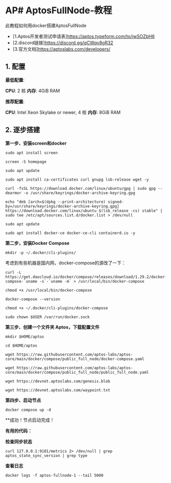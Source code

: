 # AP# AptosFullNode-教程
此教程如何用docker搭建AptosFullNode

* [1.Aptos开发者测试申请表]https://aptos.typeform.com/to/jwSOZbH6
* [2.discord链接]https://discord.gg/qCWqv8gR32
* [3.官方文档]https://aptoslabs.com/developers/

## 1. 配置

**最低配置**:

**CPU**: 2 核
**内存**: 4GiB RAM

**推荐配置**:

**CPU**: Intel Xeon Skylake or newer, 4 核
**内存**: 8GiB RAM

## 2. 逐步搭建

**第一步、安装screen和docker**

```sudo apt install screen```

```screen -S homepage```

```sudo apt update```

```sudo apt install ca-certificates curl gnupg lsb-release wget -y```

```curl -fsSL https://download.docker.com/linux/ubuntu/gpg | sudo gpg --dearmor -o /usr/share/keyrings/docker-archive-keyring.gpg```

```echo "deb [arch=$(dpkg --print-architecture) signed-by=/usr/share/keyrings/docker-archive-keyring.gpg] https://download.docker.com/linux/ubuntu $(lsb_release -cs) stable" | sudo tee /etc/apt/sources.list.d/docker.list > /dev/null```

```sudo apt update```

```sudo apt install docker-ce docker-ce-cli containerd.io -y```


**第二步，安装Docker Compose**

```mkdir -p ~/.docker/cli-plugins/```


考虑到有些机器是国内网，docker-compose的源改了一下：
```
curl -L https://get.daocloud.io/docker/compose/releases/download/1.29.2/docker-compose-`uname -s`-`uname -m` > /usr/local/bin/docker-compose

chmod +x /usr/local/bin/docker-compose

docker-compose --version
```

```chmod +x ~/.docker/cli-plugins/docker-compose```

```sudo chown $USER /var/run/docker.sock```

**第三步、创建一个文件夹 Aptos，下载配置文件**

```mkdir $HOME/aptos```

```cd $HOME/aptos```

```wget https://raw.githubusercontent.com/aptos-labs/aptos-core/main/docker/compose/public_full_node/docker-compose.yaml```

```wget https://raw.githubusercontent.com/aptos-labs/aptos-core/main/docker/compose/public_full_node/public_full_node.yaml```

```wget https://devnet.aptoslabs.com/genesis.blob```

```wget https://devnet.aptoslabs.com/waypoint.txt```

**第四步、启动节点**

```docker compose up -d```

**成功！节点启动完成！

**有用的代码：**

**检查同步状态**

```curl 127.0.0.1:9101/metrics 2> /dev/null | grep aptos_state_sync_version | grep type```

**查看日志**

```docker logs -f aptos-fullnode-1 --tail 5000```
